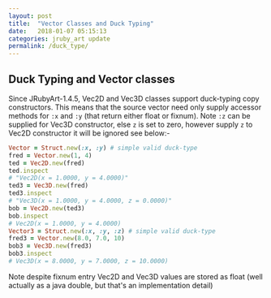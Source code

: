 ```yaml
---
layout: post
title:  "Vector Classes and Duck Typing"
date:   2018-01-07 05:15:13
categories: jruby_art update
permalink: /duck_type/
---
```


## Duck Typing and Vector classes

Since JRubyArt-1.4.5, Vec2D and Vec3D classes support duck-typing copy constructors. This means that the source vector need only supply accessor methods for `:x` and `:y` (that return either float or fixnum). Note `:z` can be supplied for Vec3D constructor, else `z` is set to zero, however supply `z` to Vec2D constructor it will be ignored see below:-

```ruby
Vector = Struct.new(:x, :y) # simple valid duck-type
fred = Vector.new(1, 4)
ted = Vec2D.new(fred)
ted.inspect
# "Vec2D(x = 1.0000, y = 4.0000)"
ted3 = Vec3D.new(fred)
ted3.inspect
# "Vec3D(x = 1.0000, y = 4.0000, z = 0.0000)"
bob = Vec2D.new(ted3)
bob.inspect
# Vec2D(x = 1.0000, y = 4.0000)
Vector3 = Struct.new(:x, :y, :z) # simple valid duck-type
fred3 = Vector.new(8.0, 7.0, 10)
bob3 = Vec3D.new(fred3)
bob3.inspect
# Vec3D(x = 8.0000, y = 7.0000, z = 10.0000)
```

Note despite fixnum entry Vec2D and Vec3D values are stored as float (well actually as a java double, but that's an implementation detail)
